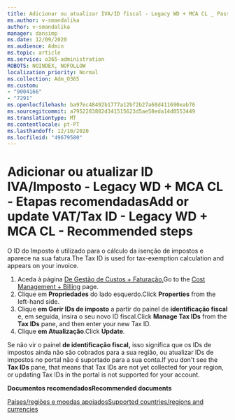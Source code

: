 ```yaml
---
title: Adicionar ou atualizar IVA/ID fiscal - Legacy WD + MCA CL _ Passos recomendados
ms.author: v-smandalika
author: v-smandalika
manager: dansimp
ms.date: 12/09/2020
ms.audience: Admin
ms.topic: article
ms.service: o365-administration
ROBOTS: NOINDEX, NOFOLLOW
localization_priority: Normal
ms.collection: Adm_O365
ms.custom:
- "9004166"
- "7291"
ms.openlocfilehash: ba97ec48492b1777a12bf2b27a68d411690eab76
ms.sourcegitcommit: a7952283882d341515623d5ae58eda14d0553449
ms.translationtype: MT
ms.contentlocale: pt-PT
ms.lasthandoff: 12/10/2020
ms.locfileid: "49679580"
---
```

# <a name="add-or-update-vattax-id---legacy-wd--mca-cl---recommended-steps"></a><span data-ttu-id="8d2b8-102">Adicionar ou atualizar ID IVA/Imposto - Legacy WD + MCA CL - Etapas recomendadas</span><span class="sxs-lookup"><span data-stu-id="8d2b8-102">Add or update VAT/Tax ID - Legacy WD + MCA CL - Recommended steps</span></span>

<span data-ttu-id="8d2b8-103">O ID do Imposto é utilizado para o cálculo da isenção de impostos e aparece na sua fatura.</span><span class="sxs-lookup"><span data-stu-id="8d2b8-103">The Tax ID is used for tax-exemption calculation and appears on your invoice.</span></span>

1. <span data-ttu-id="8d2b8-104">Aceda à página [De Gestão de Custos + Faturação.](https://ms.portal.azure.com/#blade/Microsoft_Azure_GTM/ModernBillingMenuBlade/Overview)</span><span class="sxs-lookup"><span data-stu-id="8d2b8-104">Go to the [Cost Management + Billing](https://ms.portal.azure.com/#blade/Microsoft_Azure_GTM/ModernBillingMenuBlade/Overview) page.</span></span> 
2. <span data-ttu-id="8d2b8-105">Clique em **Propriedades** do lado esquerdo.</span><span class="sxs-lookup"><span data-stu-id="8d2b8-105">Click **Properties** from the left-hand side.</span></span> 
3. <span data-ttu-id="8d2b8-106">Clique **em Gerir IDs de imposto** a partir do painel de **identificação fiscal** e, em seguida, insira o seu novo ID fiscal.</span><span class="sxs-lookup"><span data-stu-id="8d2b8-106">Click **Manage Tax IDs** from the **Tax IDs** pane, and then enter your new Tax ID.</span></span>
4. <span data-ttu-id="8d2b8-107">Clique **em Atualização**.</span><span class="sxs-lookup"><span data-stu-id="8d2b8-107">Click **Update**.</span></span> 

<span data-ttu-id="8d2b8-108">Se não vir o painel **de identificação fiscal,** isso significa que os IDs de impostos ainda não são cobrados para a sua região, ou atualizar IDs de impostos no portal não é suportado para a sua conta.</span><span class="sxs-lookup"><span data-stu-id="8d2b8-108">If you don't see the **Tax IDs** pane, that means that Tax IDs are not yet collected for your region, or updating Tax IDs in the portal is not supported for your account.</span></span>

<span data-ttu-id="8d2b8-109">**Documentos recomendados**</span><span class="sxs-lookup"><span data-stu-id="8d2b8-109">**Recommended documents**</span></span>

[<span data-ttu-id="8d2b8-110">Países/regiões e moedas apoiados</span><span class="sxs-lookup"><span data-stu-id="8d2b8-110">Supported countries/regions and currencies</span></span>](https://azure.microsoft.com/pricing/faq/)


